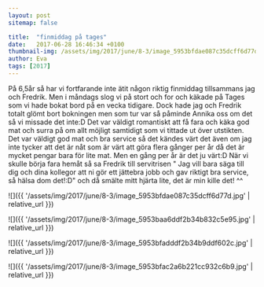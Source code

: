 ```yaml
---
layout: post
sitemap: false

title:  "finmiddag på tages"
date:   2017-06-28 16:46:34 +0100
thumbnail-img: /assets/img/2017/june/8-3/image_5953bfdae087c35dcff6d77d.jpg
author: Eva
tags: [2017]
---
```


På 6,5år så har vi fortfarande inte ätit någon riktig finmiddag tillsammans jag och Fredrik. Men i måndags slog vi på stort och for och käkade på Tages som vi hade bokat bord på en vecka tidigare. Dock hade jag och Fredrik totalt glömt bort bokningen men som tur var så påminde Annika oss om det så vi missade det inte:D Det var väldigt romantiskt att få fara och käka god mat och surra på om allt möjligt samtidigt som vi tittade ut över utstikten. Det var väldigt god mat och bra service så det kändes värt det även om jag inte tycker att det är nåt som är värt att göra flera gånger per år då det är mycket pengar bara för lite mat. Men en gång per år är det ju värt:D När vi skulle börja fara hemåt så sa Fredrik till servitrisen " Jag vill bara säga till dig och dina kollegor att ni gör ett jättebra jobb och gav riktigt bra service, så hälsa dom det!:D" och då smälte mitt hjärta lite, det är min kille det! ^^

![]({{ '/assets/img/2017/june/8-3/image_5953bfdae087c35dcff6d77d.jpg'  | relative_url }})

![]({{ '/assets/img/2017/june/8-3/image_5953baa6ddf2b34b832c5e95.jpg'  | relative_url }})

![]({{ '/assets/img/2017/june/8-3/image_5953bfadddf2b34b9ddf602c.jpg'  | relative_url }})

![]({{ '/assets/img/2017/june/8-3/image_5953bfac2a6b221cc932c6b9.jpg'  | relative_url }})

